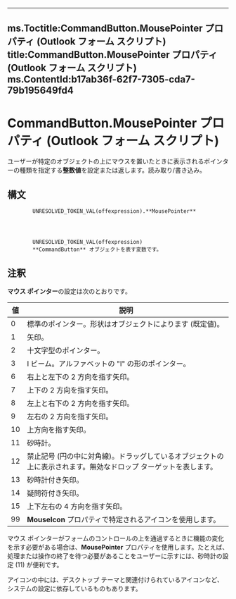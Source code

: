 

---
ms.Toctitle:CommandButton.MousePointer プロパティ (Outlook フォーム スクリプト)
title:CommandButton.MousePointer プロパティ (Outlook フォーム スクリプト)
ms.ContentId:b17ab36f-62f7-7305-cda7-79b195649fd4
---
# CommandButton.MousePointer プロパティ (Outlook フォーム スクリプト)




ユーザーが特定のオブジェクトの上にマウスを置いたときに表示されるポインターの種類を指定する**整数値**を設定または返します。読み取り/書き込み。

## 構文

            UNRESOLVED_TOKEN_VAL(offexpression).**MousePointer**




            UNRESOLVED_TOKEN_VAL(offexpression)
            **CommandButton** オブジェクトを表す変数です。



## 注釈
**マウス ポインター**の設定は次のとおりです。

|**値**|**説明**|
|---|---|
|0|標準のポインター。形状はオブジェクトによります (既定値)。|
|1|矢印。|
|2|十文字型のポインター。|
|3|I ビーム。アルファベットの "I" の形のポインター。|
|6|右上と左下の 2 方向を指す矢印。|
|7|上下の 2 方向を指す矢印。|
|8|左上と右下の 2 方向を指す矢印。|
|9|左右の 2 方向を指す矢印。|
|10|上方向を指す矢印。|
|11|砂時計。|
|12|禁止記号 (円の中に対角線)。ドラッグしているオブジェクトの上に表示されます。無効なドロップ ターゲットを表します。|
|13|砂時計付き矢印。|
|14|疑問符付き矢印。|
|15|上下左右の 4 方向を指す矢印。|
|99|**MouseIcon** プロパティで特定されるアイコンを使用します。|



マウス ポインターがフォームのコントロールの上を通過するときに機能の変化を示す必要がある場合は、**MousePointer** プロパティを使用します。たとえば、処理または操作の終了を待つ必要があることをユーザーに示すには、砂時計の設定 (11) が便利です。



アイコンの中には、デスクトップ テーマと関連付けられているアイコンなど、システムの設定に依存しているものもあります。




